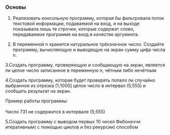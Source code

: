 <h3>Основы</h3>

1. Реализовать консольную программу, которая бы фильтровала поток текстовой информации, подаваемой на вход, и на выходе показывала лишь те строчки, которые содержат слово, передаваемое программе на вход в качестве аргумента. <br/>

2. В переменной n хранится натуральное трёхзначное число. Создайте программу, вычисляющую и выводящую на экран сумму цифр числа n. <br/>

3.Создать программу, проверяющую и сообщающую на экран, является ли целое число записанное в переменную n, чётным либо нечётным  <br/>

4.Создать программу, которая будет проверять попало ли случайно выбранное из отрезка [1;1000] целое число в интервал (5;555) и сообщать результат на экран.<br/>

Пример работы программы:<br/>
<br/>
Число 731 не содержится в интервале (5;555)<br/>

5.Создать программу с выводом первых 10 чисел Фибоначчи итеративным( с помощью циклов и без рекурсии) способом <br/>
